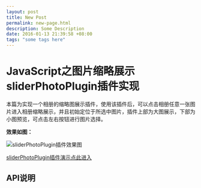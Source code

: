 ```yaml
---
layout: post
title: New Post
permalink: new-page.html
description: Some Description
date: 2016-01-13 21:39:58 +08:00
tags: "some tags here"
---
```

# JavaScript之图片缩略展示sliderPhotoPlugin插件实现

本篇为实现一个相册的缩略图展示插件，使用该插件后，可以点击相册任意一张图片进入相册缩略展示，并且初始定位于所选中图片，插件上部为大图展示，下部为小图预览，可点击左右按钮进行图片选择。

**效果如图：**

![sliderPhotoPlugin插件效果图](http://blog-resource.bj.bcebos.com/photos/2016_01/sliderphotoplugin.png)

[sliderPhotoPlugin插件演示点此进入](http://jhssdemo.duapp.com/demo/js_sliderphotoplugin/index.html)

## API说明

```

	
```

